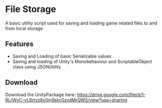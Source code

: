 # File Storage

A basic utility script used for saving and loading game related files to and from local storage

## Features

- Saving and Loading of basic Serializable values
- Saving and loading of Unity's Monobehaviour and ScriptableObject class using JSONUtility

## Download

Download the UnityPackage here: https://drive.google.com/file/d/1-RLrWyC-vL6rtvz8y0m9skrGzvdMrQWS/view?usp=sharing 
